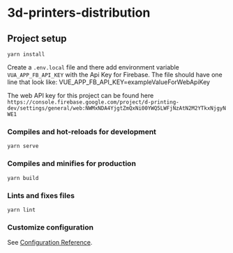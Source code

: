 # 3d-printers-distribution

## Project setup
```
yarn install
```

Create a `.env.local` file and there add environment variable `VUA_APP_FB_API_KEY` with the Api Key for Firebase.
The file should have one line that look like:
VUE_APP_FB_API_KEY=exampleValueForWebApiKey


The web API key for this project can be found here `https://console.firebase.google.com/project/d-printing-dev/settings/general/web:NWMxNDA4YjgtZmQxNi00YWQ5LWFjNzAtN2M2YTkxNjgyNWE1`

### Compiles and hot-reloads for development
```
yarn serve
```

### Compiles and minifies for production
```
yarn build
```

### Lints and fixes files
```
yarn lint
```

### Customize configuration
See [Configuration Reference](https://cli.vuejs.org/config/).

